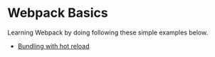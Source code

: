 # Webpack Basics

Learning Webpack by doing following these simple examples below.

  * [Bundling with hot reload](dev-with-hotreload)
